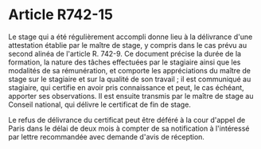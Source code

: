 # Article R742-15

Le stage qui a été régulièrement accompli donne lieu à la délivrance d'une attestation établie par le maître de stage, y compris dans le cas prévu au second alinéa de l'article R. 742-9. Ce document précise la durée de la formation, la nature des tâches effectuées par le stagiaire ainsi que les modalités de sa rémunération, et comporte les appréciations du maître de stage sur le stagiaire et sur la qualité de son travail ; il est communiqué au stagiaire, qui certifie en avoir pris connaissance et peut, le cas échéant, apporter ses observations. Il est ensuite transmis par le maître de stage au Conseil national, qui délivre le certificat de fin de stage.

Le refus de délivrance du certificat peut être déféré à la cour d'appel de Paris dans le délai de deux mois à compter de sa notification à l'intéressé par lettre recommandée avec demande d'avis de réception.

